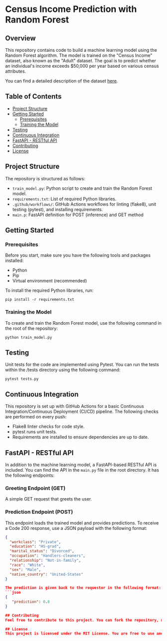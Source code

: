 # Census Income Prediction with Random Forest

## Overview
This repository contains code to build a machine learning model using the Random Forest algorithm. The model is trained on the "Census Income" dataset, also known as the "Adult" dataset. The goal is to predict whether an individual's income exceeds $50,000 per year based on various census attributes.

You can find a detailed description of the dataset [here](https://archive.ics.uci.edu/ml/datasets/census+income).

## Table of Contents
- [Project Structure](#project-structure)
- [Getting Started](#getting-started)
  - [Prerequisites](#prerequisites)
  - [Training the Model](#training-the-model)
- [Testing](#testing)
- [Continuous Integration](#continuous-integration)
- [FastAPI - RESTful API](#fastapi---restful-api)
- [Contributing](#contributing)
- [License](#license)

## Project Structure
The repository is structured as follows:
- `train_model.py`: Python script to create and train the Random Forest model.
- `requirements.txt`: List of required Python libraries.
- `.github/workflows/`: GitHub Actions workflows for linting (flake8), unit testing (pytest), and installing requirements.
- `main.p`: FastAPI definition for POST (inference) and GET method

## Getting Started
### Prerequisites
Before you start, make sure you have the following tools and packages installed:
- Python
- Pip
- Virtual environment (recommended)

To install the required Python libraries, run:

```
pip install -r requirements.txt

```

### Training the Model
To create and train the Random Forest model, use the following command in the root of the repository:

```
python train_model.py

```

## Testing
Unit tests for the code are implemented using Pytest. You can run the tests within the /tests directory using the following command:

```
pytest tests.py

```

## Continuous Integration
This repository is set up with GitHub Actions for a basic Continuous Integration/Continuous Deployment (CI/CD) pipeline. The following checks are performed on every push:
- Flake8 linter checks for code style.
- pytest runs unit tests.
- Requirements are installed to ensure dependencies are up to date.

## FastAPI - RESTful API
In addition to the machine learning model, a FastAPI-based RESTful API is included. You can find the API in the `main.py` file in the root directory. It has the following endpoints:

### Greeting Endpoint (GET)
A simple GET request that greets the user.

### Prediction Endpoint (POST)
This endpoint loads the trained model and provides predictions. To receive a Code 200 response, use a JSON payload with the following format:
```json
{
  "workclass": "Private",
  "education": "HS-grad",
  "marital_status": "Divorced",
  "occupation": "Handlers-cleaners",
  "relationship": "Not-in-family",
  "race": "White",
  "sex": "Male",
  "native_country": "United-States"
}

The prediction is given back to the requestor in the following format:
```json
{
   "prediction": 0.0
}

## Contributing
Feel free to contribute to this project. You can fork the repository, make your changes, and create a pull request. Please ensure your code follows the established style guide.

## License
This project is licensed under the MIT License. You are free to use and modify the code for your needs.
